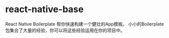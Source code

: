 # react-native-base
React Native Boilerplate 帮你快速构建一个健壮的App模板。 小小的Boilerplate包集合了大量的经验，你可以将这些经验运用在你的项目中。
